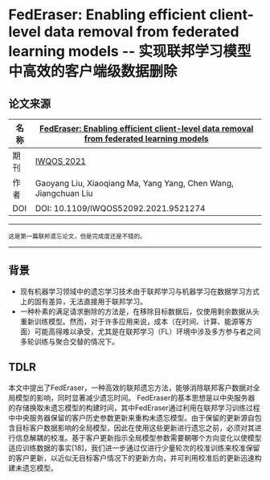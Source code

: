 # FedEraser: Enabling efficient client-level data removal from federated learning models -- 实现联邦学习模型中高效的客户端级数据删除

## 论文来源
|名称 |	[FedEraser: Enabling efficient client-level data removal from federated learning models](https://ieeexplore.ieee.org/document/9521274)        |
|-|-|
| 期刊| [IWQOS 2021](https://ieeexplore.ieee.org/document/9521274)         |
| 作者 |	Gaoyang Liu, Xiaoqiang Ma, Yang Yang, Chen Wang, Jiangchuan Liu      |
|DOI |	DOI: 10.1109/IWQOS52092.2021.9521274    |


--------------------------
    这是第一篇联邦遗忘论文，但是完成度还是不错的。
----------------------------

## 背景
- 现有机器学习领域中的遗忘学习技术由于联邦学习与机器学习在数据学习方式上的固有差异，无法直接用于联邦学习。
- 一种朴素的满足请求删除的方法是，在移除目标数据后，仅使用剩余数据从头重新训练模型。然而，对于许多应用来说，成本（在时间、计算、能源等方面）可能高得难以承受，尤其是在联邦学习（FL）环境中涉及多方参与者之间多轮训练与聚合交替的情况下。

## TDLR
本文中提出了FedEraser，一种高效的联邦遗忘方法，能够消除联邦客户数据对全局模型的影响，同时显著减少遗忘时间。
FedEraser的基本思想是以中央服务器的存储换取未遗忘模型的构建时间，其中FedEraser通过利用在联邦学习训练过程中中央服务器保留的客户历史参数更新来重构未遗忘模型。由于保留的更新源自包含目标客户数据影响的全局模型，因此在使用这些更新进行遗忘之前，必须对其进行信息解耦的校准。基于客户更新指示全局模型参数需要朝哪个方向变化以使模型适应训练数据的事实[18]，我们进一步通过仅进行少量轮次的校准训练来校准保留的客户更新，以近似无目标客户情况下的更新方向，并可利用校准后的更新迅速构建未遗忘模型。